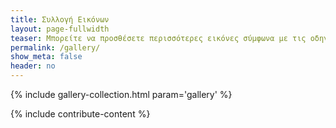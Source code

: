 ```yaml
---
title: Συλλογή Εικόνων
layout: page-fullwidth
teaser: Μπορείτε να προσθέσετε περισσότερες εικόνες σύμφωνα με τις οδηγίες στο τέλος της σελίδας
permalink: /gallery/
show_meta: false
header: no
---
```



{% include gallery-collection.html param='gallery' %}

{% include contribute-content %}
